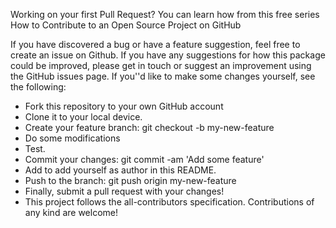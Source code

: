 Working on your first Pull Request? You can learn how from this free series How to Contribute to an Open Source Project on GitHub

If you have discovered a bug or have a feature suggestion, feel free to create an issue on Github. If you have any suggestions for how this package could be improved, please get in touch or suggest an improvement using the GitHub issues page. If you''d like to make some changes yourself, see the following:

  - Fork this repository to your own GitHub account
  - Clone it to your local device.
  - Create your feature branch: git checkout -b my-new-feature
  - Do some modifications
  - Test.
  - Commit your changes: git commit -am 'Add some feature'
  - Add to add yourself as author in this README.
  - Push to the branch: git push origin my-new-feature
  - Finally, submit a pull request with your changes!
  - This project follows the all-contributors specification. Contributions of any kind are welcome!
